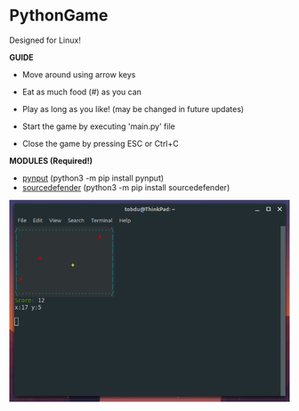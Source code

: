 # PythonGame

Designed for Linux!

__GUIDE__
- Move around using arrow keys
- Eat as much food (#) as you can
- Play as long as you like! (may be changed in future updates)

- Start the game by executing 'main.py' file
- Close the game by pressing ESC or Ctrl+C

__MODULES (Required!)__
- [pynput](https://pypi.org/project/pynput/) (python3 -m pip install pynput)
- [sourcedefender](https://pypi.org/project/sourcedefender/) (python3 -m pip install sourcedefender)

![Python Game](https://github.com/tobdu399/PythonGame/blob/master/Pictures/pythongame.png?raw=true)
